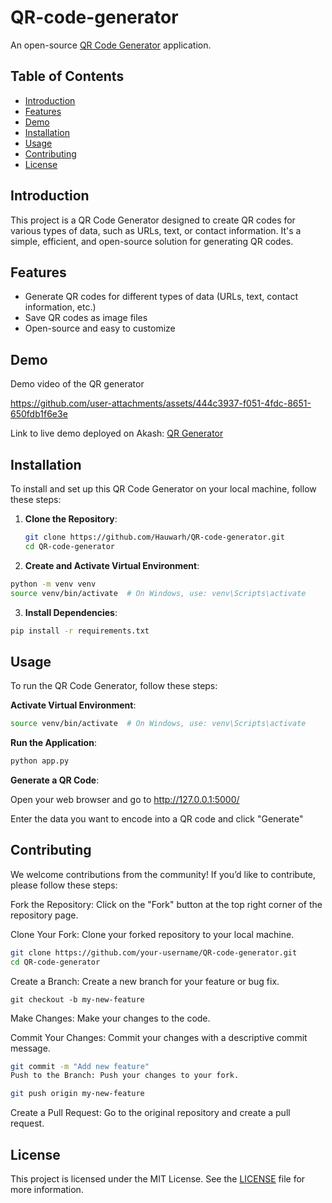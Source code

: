 # QR-code-generator

An open-source [QR Code Generator](http://provider.hurricane.akash.pub:31527/)
 application.

## Table of Contents

- [Introduction](#introduction)
- [Features](#features)
- [Demo](#demo)
- [Installation](#installation)
- [Usage](#usage)
- [Contributing](#contributing)
- [License](#license)

## Introduction

This project is a QR Code Generator designed to create QR codes for various types of data, such as URLs, text, or contact information. It's a simple, efficient, and open-source solution for generating QR codes.

## Features

- Generate QR codes for different types of data (URLs, text, contact information, etc.)
- Save QR codes as image files
- Open-source and easy to customize

## Demo
Demo video of the QR generator

https://github.com/user-attachments/assets/444c3937-f051-4fdc-8651-650fdb1f6e3e

Link to live demo deployed on Akash: [QR Generator](http://provider.hurricane.akash.pub:31527/)


## Installation

To install and set up this QR Code Generator on your local machine, follow these steps:

1. **Clone the Repository**:
   ```sh
   git clone https://github.com/Hauwarh/QR-code-generator.git
   cd QR-code-generator
   
2. **Create and Activate Virtual Environment**:
```sh
python -m venv venv
source venv/bin/activate  # On Windows, use: venv\Scripts\activate
```
3. **Install Dependencies**:
 ```sh
pip install -r requirements.txt
```
## Usage
To run the QR Code Generator, follow these steps:


 **Activate Virtual Environment**:
 
```sh
source venv/bin/activate  # On Windows, use: venv\Scripts\activate
```
**Run the Application**:

```sh
python app.py
```
**Generate a QR Code**:

Open your web browser and go to http://127.0.0.1:5000/

Enter the data you want to encode into a QR code and click "Generate"

## Contributing
We welcome contributions from the community! If you’d like to contribute, please follow these steps:

Fork the Repository: Click on the "Fork" button at the top right corner of the repository page.

Clone Your Fork: Clone your forked repository to your local machine.

```sh
git clone https://github.com/your-username/QR-code-generator.git
cd QR-code-generator
```
Create a Branch: Create a new branch for your feature or bug fix.

```
git checkout -b my-new-feature
```
Make Changes: Make your changes to the code.

Commit Your Changes: Commit your changes with a descriptive commit message.

```sh
git commit -m "Add new feature"
Push to the Branch: Push your changes to your fork.
```

```sh
git push origin my-new-feature
```
Create a Pull Request: Go to the original repository and create a pull request.

## License
This project is licensed under the MIT License. See the [LICENSE](https://license/?form=MG0AV3)
 file for more information.



